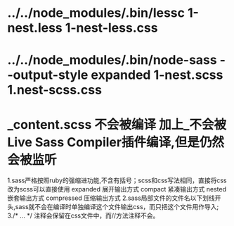 #  ../../node_modules/.bin/lessc                                1-nest.less   1-nest-less.css
#  ../../node_modules/.bin/node-sass --output-style expanded    1-nest.scss  1.nest-scss.css
# _content.scss 不会被编译  加上_不会被Live Sass Compiler插件编译,但是仍然会被监听
1.sass严格按照ruby的强缩进功能,不含有括号；scss和css写法相同，直接将css改为scss可以直接使用
expanded   展开输出方式 
compact    紧凑输出方式 
nested      嵌套输出方式 
compressed 压缩输出方式 
2.sass局部文件的文件名以下划线开头,sass就不会在编译时单独编译这个文件输出css，而只把这个文件用作导入;
3./* ... */ 注释会保留在css文件中，而//方法注释不会。